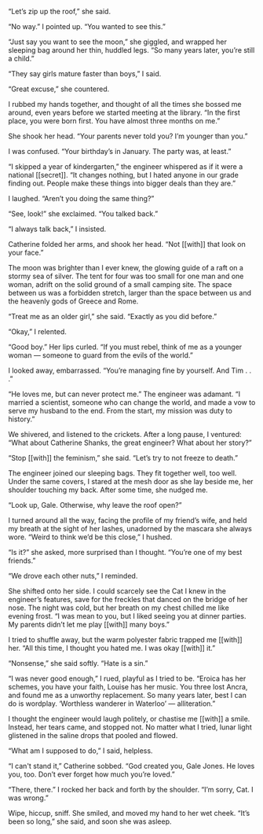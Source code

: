 “Let’s zip up the roof,” she said.  
  
“No way.” I pointed up. “You wanted to see this.”  
  
“Just say you want to see the moon,” she giggled, and wrapped her sleeping bag around her thin, huddled legs. “So many years later, you’re still a child.”  
  
“They say girls mature faster than boys,” I said.  
  
“Great excuse,” she countered.  
  
I rubbed my hands together, and thought of all the times she bossed me around, even years before we started meeting at the library. “In the first place, you were born first. You have almost three months on me.”  
  
She shook her head. “Your parents never told you? I’m younger than you.”  
  
I was confused. “Your birthday’s in January. The party was, at least.”  
  
“I skipped a year of kindergarten,” the engineer whispered as if it were a national [[secret]]. “It changes nothing, but I hated anyone in our grade finding out. People make these things into bigger deals than they are.”  
  
I laughed. “Aren’t you doing the same thing?”  
  
“See, look!” she exclaimed. “You talked back.”  
  
“I always talk back,” I insisted.  
  
Catherine folded her arms, and shook her head. “Not [[with]] that look on your face.”  
  
The moon was brighter than I ever knew, the glowing guide of a raft on a stormy sea of silver. The tent for four was too small for one man and one woman, adrift on the solid ground of a small camping site. The space between us was a forbidden stretch, larger than the space between us and the heavenly gods of Greece and Rome.  
  
“Treat me as an older girl,” she said. “Exactly as you did before.”  
  
“Okay,” I relented.  
  
“Good boy.” Her lips curled. “If you must rebel, think of me as a younger woman — someone to guard from the evils of the world.”  
  
I looked away, embarrassed. “You’re managing fine by yourself. And Tim . . .”  
  
“He loves me, but can never protect me.” The engineer was adamant. “I married a scientist, someone who can change the world, and made a vow to serve my husband to the end. From the start, my mission was duty to history.”  
  
We shivered, and listened to the crickets. After a long pause, I ventured: “What about Catherine Shanks, the great engineer? What about her story?”  
  
“Stop [[with]] the feminism,” she said. “Let’s try to not freeze to death.”  
  
The engineer joined our sleeping bags. They fit together well, too well. Under the same covers, I stared at the mesh door as she lay beside me, her shoulder touching my back. After some time, she nudged me.  
  
“Look up, Gale. Otherwise, why leave the roof open?”  
  
I turned around all the way, facing the profile of my friend’s wife, and held my breath at the sight of her lashes, unadorned by the mascara she always wore. “Weird to think we’d be this close,” I hushed.  
  
“Is it?” she asked, more surprised than I thought. “You’re one of my best friends.”  
  
“We drove each other nuts,” I reminded.  
  
She shifted onto her side. I could scarcely see the Cat I knew in the engineer’s features, save for the freckles that danced on the bridge of her nose. The night was cold, but her breath on my chest chilled me like evening frost. “I was mean to you, but I liked seeing you at dinner parties. My parents didn’t let me play [[with]] many boys.”  
  
I tried to shuffle away, but the warm polyester fabric trapped me [[with]] her. “All this time, I thought you hated me. I was okay [[with]] it.”  
  
“Nonsense,” she said softly. “Hate is a sin.”  
  
“I was never good enough,” I rued, playful as I tried to be. “Eroica has her schemes, you have your faith, Louise has her music. You three lost Ancra, and found me as a unworthy replacement. So many years later, best I can do is wordplay. ‘Worthless wanderer in Waterloo’ — alliteration.”  
  
I thought the engineer would laugh politely, or chastise me [[with]] a smile. Instead, her tears came, and stopped not. No matter what I tried, lunar light glistened in the saline drops that pooled and flowed.  
  
“What am I supposed to do,” I said, helpless.  
  
“I can't stand it,” Catherine sobbed. “God created you, Gale Jones. He loves you, too. Don’t ever forget how much you’re loved.”  
  
“There, there.” I rocked her back and forth by the shoulder. “I’m sorry, Cat. I was wrong.”  
  
Wipe, hiccup, sniff. She smiled, and moved my hand to her wet cheek. “It’s been so long,” she said, and soon she was asleep.